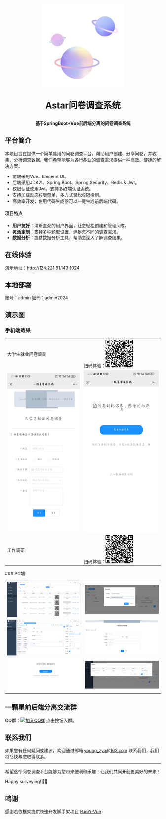 <p align="center">
	<img alt="logo" src="./demo/logo/logo.png">
</p>
<h1 align="center" style="margin: 30px 0 30px; font-weight: bold; ">Astar问卷调查系统</h1>
<h4 align="center">基于SpringBoot+Vue前后端分离的问卷调查系统</h4>
<p align="center">

[//]: # (	<a href="https://gitee.com/y_project/Astar-Vue/stargazers"><img src="https://gitee.com/y_project/Astar-Vue/badge/star.svg?theme=dark"></a>)

[//]: # (	<a href="https://gitee.com/y_project/Astar-Vue"><img src="https://img.shields.io/badge/Astar-v3.8.7-brightgreen.svg"></a>)

[//]: # (	<a href="https://gitee.com/y_project/Astar-Vue/blob/master/LICENSE"><img src="https://img.shields.io/github/license/mashape/apistatus.svg"></a>)
</p>

## 平台简介

本项目旨在提供一个简单易用的问卷调查平台，帮助用户创建、分享问卷，并收集、分析调查数据。我们希望能够为各行各业的调查需求提供一种高效、便捷的解决方案。

- 前端采用Vue、Element UI。 
- 后端采用JDK21、Spring Boot、Spring Security、Redis & Jwt。
- 权限认证使用Jwt，支持多终端认证系统。
- 支持加载动态权限菜单，多方式轻松权限控制。
- 高效率开发，使用代码生成器可以一键生成前后端代码。

#### 项目特点

- **用户友好**：清晰直观的用户界面，让您轻松创建和管理问卷。
- **灵活定制**：支持多种题型设置，满足您不同的调查需求。
- **数据分析**：提供数据分析工具，帮助您深入了解调查结果。

## 在线体验

演示地址：http://124.221.91.143:1024

## 本地部署

账号：admin
密码：admin2024

## 演示图

### 手机端效果

<table>
    <tr>
        <td>大学生就业问卷调查</td>
        <td>扫码体验：<img src="./demo/daxuesheng.png"/></td>
    </tr>
    <tr>
       <td><img src="./demo/7.jpg"/></td>
        <td><img src="./demo/8.jpg"/></td>
    </tr>
<tr>
        <td>工作调研</td>
        <td>扫码体验：<img src="./demo/work.png"/></td>
    </tr>
</table>
### PC端
<table>
    <tr>
        <td><img src="./demo/1.png"/></td>
        <td><img src="./demo/2.png"/></td>
    </tr>
    <tr>
       <td><img src="./demo/3.png"/></td>
        <td><img src="./demo/4.png"/></td>
    </tr>
    <tr>
        <td><img src="./demo/5.png"/></td>
        <td><img src="./demo/6.png"/></td>
    </tr>

</table>

## 一颗星前后端分离交流群

QQ群：[![加入QQ群](https://img.shields.io/badge/258695438-blue.svg)](https://qm.qq.com/cgi-bin/qm/qr?k=X56d9Mldla4qZQ6cQT_aRwNhbC2jypaT&jump_from=webapi&authKey=v3nb6/vrsRtmLID7D//v7tAVCVBG6YDG0bYYL3xJYEzj6QIZPw6S/knMZ/g8WwG2)
点击按钮入群。

## 联系我们

如果您有任何疑问或建议，欢迎通过邮箱 young_zya@163.com 联系我们，我们将尽快与您取得联系。

---

希望这个问卷调查平台能够为您带来便利和乐趣！让我们共同开创更美好的未来！

Happy surveying! 📝✨

## 鸣谢

感谢若依框架提供快速开发脚手架项目
<a href="https://gitee.com/y_project/RuoYi-Vue">RuoYi-Vue</a>
